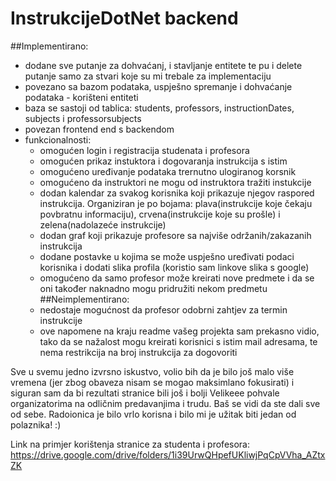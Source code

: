 # InstrukcijeDotNet backend

##Implementirano:
- dodane sve putanje za dohvaćanj, i stavljanje entitete te pu i delete putanje samo za stvari koje su mi trebale za implementaciju
- povezano sa bazom podataka, uspješno spremanje i dohvaćanje podataka - korišteni entiteti
- baza se sastoji od tablica: students, professors, instructionDates, subjects i professorsubjects
- povezan frontend end s backendom
- funkcionalnosti:
   - omogućen login i registracija studenata i profesora
   - omogućen prikaz instuktora i dogovaranja instrukcija s istim
   - omogućeno uređivanje podataka trernutno ulogiranog korsnik
   - omogućeno da instruktori ne mogu od instruktora tražiti instukcije
   - dodan kalendar za svakog korisnika koji prikazuje njegov raspored instrukcija. Organiziran je po bojama: plava(instrukcije koje čekaju povbratnu informaciju), crvena(instrukcije koje su prošle) i zelena(nadolazeće instrukcije)
   - dodan graf koji prikazuje profesore sa najviše održanih/zakazanih instrukcija
   - dodane postavke u kojima se može uspješno uređivati podaci korisnika i dodati slika profila (koristio sam linkove slika s google)
   - omogućeno da samo profesor može kreirati nove predmete i da se oni također naknadno mogu pridružiti nekom predmetu
 ##Neimplementirano:
   - nedostaje mogućnost da profesor odobrni zahtjev za termin instrukcije
   - ove napomene na kraju readme vašeg projekta sam prekasno vidio, tako da se nažalost mogu kreirati korisnici s istim mail adresama, te nema restrikcija na broj instrukcija za dogovoriti
 
Sve u svemu jedno izvrsno iskustvo, volio bih da je bilo još malo više vremena (jer zbog obaveza nisam se mogao maksimlano fokusirati) i siguran sam da bi rezultati stranice bili još i bolji
Velikeee pohvale organizatorima na odličnim predavanjima i trudu. Baš se vidi da ste dali sve od sebe. Radoionica je bilo vrlo korisna i bilo mi je užitak biti jedan od polaznika! :)

Link na primjer korištenja stranice za studenta i profesora: https://drive.google.com/drive/folders/1i39UrwQHpefUKliwjPqCpVVha_AZtxZK
